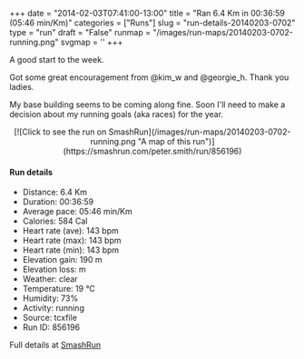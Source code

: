 +++
date = "2014-02-03T07:41:00-13:00"
title = "Ran 6.4 Km in 00:36:59 (05:46 min/Km)"
categories = ["Runs"]
slug = "run-details-20140203-0702"
type = "run"
draft = "False"
runmap = "/images/run-maps/20140203-0702-running.png"
svgmap = '<polyline points="87 33, 80 32, 69 35, 65 37, 61 37, 36 59, 35 59, 27 62, 15 65, 8 68, 0 63, 0 61, 18 50, 22 48, 46 33, 59 39, 81 32, 89 34, 97 34, 100 37, 94 47, 92 52, 87 54, 86 52, 91 44, 89 44, 86 47">'
+++

A good start to the week. 


Got some great encouragement from @kim_w and @georgie_h. Thank you ladies. 

My base building seems to be coming along fine.  Soon I'll need to make a decision about my running goals (aka races) for the year. 



<!--more-->

<center>
[![Click to see the run on SmashRun](/images/run-maps/20140203-0702-running.png "A map of this run")](https://smashrun.com/peter.smith/run/856196)
</center>

#### Run details

* Distance: 6.4 Km
* Duration: 00:36:59
* Average pace: 05:46 min/Km
* Calories: 584 Cal
* Heart rate (ave): 143 bpm
* Heart rate (max): 143 bpm
* Heart rate (min): 143 bpm
* Elevation gain: 190 m
* Elevation loss:  m
* Weather: clear
* Temperature: 19 &deg;C
* Humidity: 73%
* Activity: running
* Source: tcxfile
* Run ID: 856196

Full details at [SmashRun](https://smashrun.com/peter.smith/run/856196)